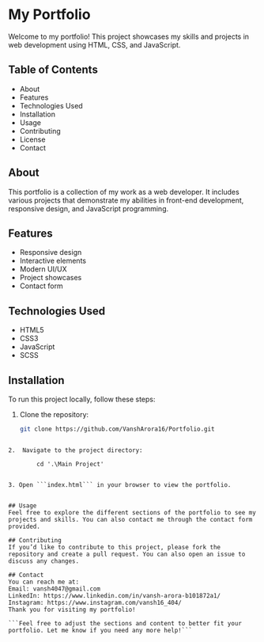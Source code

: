 # My Portfolio

Welcome to my portfolio! This project showcases my skills and projects in web development using HTML, CSS, and JavaScript.

## Table of Contents

- About
- Features
- Technologies Used
- Installation
- Usage
- Contributing
- License
- Contact

## About

This portfolio is a collection of my work as a web developer. It includes various projects that demonstrate my abilities in front-end development, responsive design, and JavaScript programming.

## Features

- Responsive design
- Interactive elements
- Modern UI/UX
- Project showcases
- Contact form

## Technologies Used

- HTML5
- CSS3
- JavaScript
- SCSS

## Installation

To run this project locally, follow these steps:

1. Clone the repository:
   ```bash
   git clone https://github.com/VanshArora16/Portfolio.git
```

2.  Navigate to the project directory:

        cd '.\Main Project'


3. Open ```index.html``` in your browser to view the portfolio.


## Usage
Feel free to explore the different sections of the portfolio to see my projects and skills. You can also contact me through the contact form provided.

## Contributing
If you’d like to contribute to this project, please fork the repository and create a pull request. You can also open an issue to discuss any changes.

## Contact
You can reach me at:
Email: vansh4047@gmail.com
LinkedIn: https://www.linkedin.com/in/vansh-arora-b101872a1/
Instagram: https://www.instagram.com/vansh16_404/
Thank you for visiting my portfolio!

```Feel free to adjust the sections and content to better fit your portfolio. Let me know if you need any more help!```